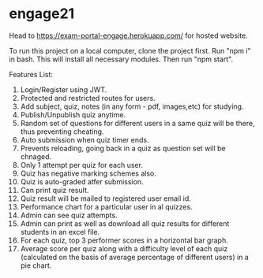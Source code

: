 # engage21

Head to https://exam-portal-engage.herokuapp.com/ for hosted website.

To run this project on a local computer, clone the project first.
Run "npm i" in bash. This will install all necessary modules.
Then run "npm start".

Features List:
1. Login/Register using JWT.
2. Protected and restricted routes for users.
3. Add subject, quiz, notes (in any form - pdf, images,etc) for studying.
4. Publish/Unpublish quiz anytime.
5. Random set of questions for different users in a same quiz will be there, thus preventing cheating.
6. Auto submission when quiz timer ends.
7. Prevents reloading, going back in a quiz as question set will be chnaged.
8. Only 1 attempt per quiz for each user.
9. Quiz has negative marking schemes also.
10. Quiz is auto-graded atfer submission.
11. Can print quiz result.
12. Quiz result will be mailed to registered user email id.
13. Performance chart for a particular user in al quizzes.
14. Admin can see quiz attempts.
15. Admin can print as well as download all quiz results for different students in an excel file.
16. For each quiz, top 3 performer scores in a horizontal bar graph.
17. Average score per quiz along with a difficulty level of each quiz (calculated on the basis of average percentage of different users) in a pie chart.
